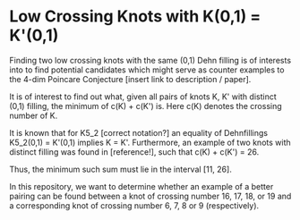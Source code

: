 # Low Crossing Knots with K(0,1) = K'(0,1)
Finding two low crossing knots with the same (0,1) Dehn filling is of interests into to find potential candidates
which might serve as counter examples to the 4-dim Poincare Conjecture [insert link to description / paper].

It is of interest to find out what, given all pairs of knots K, K' with distinct (0,1) filling, the minimum
of c(K) + c(K') is. Here c(K) denotes the crossing number of K.

It is known that for K5_2 [correct notation?] an equality of Dehnfillings K5_2(0,1) = K'(0,1) implies K = K'.
Furthermore, an example of two knots with distinct filling was found in [reference!], such that c(K) + c(K') = 26.

Thus, the minimum such sum must lie in the interval [11, 26].

In this repository, we want to determine whether an example of a better pairing can be found between a knot of 
crossing number 16, 17, 18, or 19 and a corresponding knot of crossing number 6, 7, 8 or 9 (respectively).
